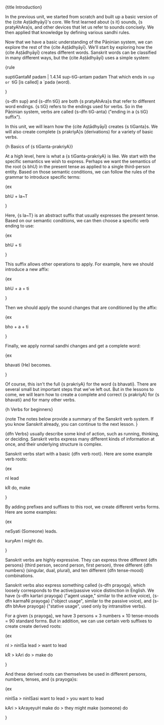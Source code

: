 {title Introduction}

In the previous unit, we started from scratch and built up a basic version of
the {cite Aṣṭādhyāyī}'s core. We first learned about {s it} sounds, {s
pratyAhAra}s, and other devices that let us refer to sounds concisely. We
then applied that knowledge by defining various sandhi rules.

Now that we have a basic understanding of the Pāṇinian system, we can explore
the rest of the {cite Aṣṭādhyāyī}. We'll start by exploring how the {cite
Aṣṭādhyāyī} creates different words. Sanskrit words can be classified in many
different ways, but the {cite Aṣṭādhyāyī} uses a simple system:

{rule

suptiGantaM padam | 1.4.14
sup-tiG-antam padam
That which ends in `sup or `tiG [is called] a `pada (word).

}

{s-dfn sup} and {s-dfn tiG} are both {s pratyAhAra}s that refer to different
word endings. {s tiG} refers to the endings used for verbs. So in the
Pāṇinian system, verbs are called {s-dfn tiG-anta} ("ending in a {s tiG}
suffix").

In this unit, we will learn how the {cite Aṣṭādhyāyī} creates {s tiGanta}s. We
will also create complete {s prakriyA}s (derivations) for a variety of basic
verbs.


{h Basics of {s tiGanta-prakriyA}}

At a high level, here is what a {s tiGanta-prakriyA} is like. We start with the
specific semantics we wish to express. Perhaps we want the semantics of the
root {s bhU} in the present tense as applied to a single third-person entity.
Based on those semantic conditions, we can follow the rules of the grammar to
introduce specific terms:

{ex

bhU + la~T

}

Here, {s la~T} is an abstract suffix that usually expresses the present tense.
Based on our semantic conditions, we can then choose a specific verb ending to
use:

{ex

bhU + ti

}

This suffix allows other operations to apply. For example, here we should
introduce a new affix:

{ex

bhU + a + ti

}

Then we should apply the sound changes that are conditioned by the affix:

{ex

bho + a + ti

}

Finally, we apply normal sandhi changes and get a complete word:

{ex

bhavati
(He) becomes.

}

Of course, this isn't the full {s prakriyA} for the word {s bhavati}. There are
several small but important steps that we've left out. But in the lessons to
come, we will learn how to create a complete and correct {s prakriyA} for {s
bhavati} and for many other verbs.


{h Verbs for beginners}

{note
The notes below provide a summary of the Sanskrit verb system. If you know
Sanskrit already, you can continue to the next lesson.
}

{dfn Verbs} usually describe some kind of action, such as running, thinking, or
deciding. Sanskrit verbs express many different kinds of information at once,
and their underlying structure is complex.

Sanskrit verbs start with a basic {dfn verb root}. Here are some example verb
roots:

{ex

nI
lead

kR
do, make

}

By adding prefixes and suffixes to this root, we create different verbs forms.
Here are some examples:

{ex

neSyati
(Someone) leads.

kuryAm
I might do.

}

Sanskrit verbs are highly expressive. They can express three different {dfn
persons} (third person, second person, first person), three different {dfn
numbers} (singular, dual, plural), and ten different {dfn tense-mood}
combinations.

Sanskrit verbs also express something called {s-dfn prayoga}, which loosely
corresponds to the active/passive voice distinction in English. We have {s-dfn
kartari prayoga} ("agent usage," similar to the active voice), {s-dfn karmaNi
prayoga} ("object usage", similar to the passive voice), and {s-dfn bhAve
prayoga} ("stative usage", used only by intransitive verbs).

For a given {s prayoga}, we have 3 persons &times; 3 numbers &times; 10
tense-moods = 90 standard forms. But in addition, we can use certain verb
suffixes to create create derived roots:

{ex

nI > ninISa
lead > want to lead

kR > kAri
do > make do

}

And these derived roots can themselves be used in different persons, numbers,
tenses, and {s prayoga}s:

{ex

ninISa > ninISasi
want to lead > you want to lead

kAri > kArayeyuH
make do > they might make (someone) do

}
